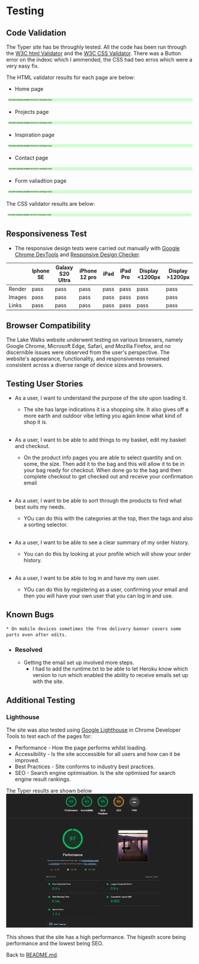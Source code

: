 # Testing
## Code Validation
The Typer site has be throughly tested. All the code has been run through the [W3C html Validator](https://validator.w3.org/) and the [W3C CSS Validator](https://jigsaw.w3.org/css-validator/). There was a Button error on the indexc which I ammended, the CSS had two erros which were a very easy fix.

The HTML validator results for each page are below:

* Home page

![W3C Validator test result](assets/readme-images/w3ctesting.png)

* Projects page

![W3C Validator test result](assets/readme-images/w3ctesting.png)

* Inspiration page

![W3C Validator test result](assets/readme-images/w3ctesting.png)

* Contact page

![W3C Validator test result](assets/readme-images/w3ctesting.png)

* Form valiadtion page

![W3C Validator test result](assets/readme-images/w3ctesting.png)

The CSS validator results are below:

![CSS Validator test result](assets/readme-images/csstesting.png)

## Responsiveness Test

* The responsive design tests were carried out manually with [Google Chrome DevTools](https://developer.chrome.com/docs/devtools/) and [Responsive Design Checker](https://www.responsivedesignchecker.com/).

|        | Iphone SE | Galaxy S20 Ultra | iPhone 12 pro | iPad | iPad Pro | Display <1200px | Display >1200px |
|--------|---------|-----------|----------|------|----------|-----------------|-----------------|
| Render | pass    | pass      | pass     | pass | pass     | pass            | pass            |
| Images | pass    | pass      | pass     | pass | pass     | pass            | pass            |
| Links  | pass    | pass      | pass     | pass | pass     | pass            | pass            |



## Browser Compatibility

The Lake Walks website underwent testing on various browsers, namely Google Chrome, Microsoft Edge, Safari, and Mozilla Firefox, and no discernible issues were observed from the user's perspective. The website's appearance, functionality, and responsiveness remained consistent across a diverse range of device sizes and browsers.

## Testing User Stories

* As a user, I want to understand the purpose of the site upon loading it.
    * The site has large indications it is a shopping site. It also gives off a more earth and outdoor vibe letting you again know what kind of shop it is. 
    <br>
* As a user, I want to be able to add things to my basket, edit my basket and checkout.
    * On the product info pages you are able to select quantity and on some, the size. Then add it to the bag and this will allow it to be in your bag ready for checkout. When done go to the bag and then complete checkout to get checked out and receive your confirmation email

    <br>
* As a user, I want to be able to sort through the products to find what best suits my needs.
    * YOu can do this with the categories at the top, then the tags and also a sorting selector.

    <br>
* As a user, I want to be able to see a clear summary of my order history.
    * You can do this by looking at your profile which will show your order history.

    <br>
* As a user, I want to be able to log in and have my own user.
    * YOu can do this by registering as a user, confirming your email and then you will have your own user that you can log in and use.


## Known Bugs

    * On mobile devices sometimes the free delivery banner covers some parts even after edits.

* ### Resolved

    * Getting the email set up involved more steps.
        * I had to add the runtime.txt to be able to let Heroku know which version to run which enabled the ability to receive emails set up with the site. 


## Additional Testing
### Lighthouse
The site was also tested using [Google Lighthouse](https://developers.google.com/web/tools/lighthouse) in Chrome Developer Tools to test each of the pages for:
* Performance - How the page performs whilst loading.
* Accessibility - Is the site acccessible for all users and how can it be improved.
* Best Practices - Site conforms to industry best practices.
* SEO - Search engine optimisation. Is the site optimised for search engine result rankings.

The Typer results are shown below
![Lighthouse test results](assets/readme-images/lighthouse.png)

This shows that the site has a high performance. The higesth score being performance and the lowest being SEO.


Back to [README.md](./README.md#testing).
